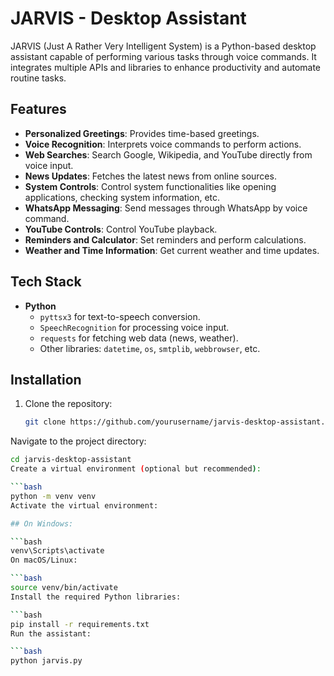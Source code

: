 # JARVIS - Desktop Assistant

JARVIS (Just A Rather Very Intelligent System) is a Python-based desktop assistant capable of performing various tasks through voice commands. It integrates multiple APIs and libraries to enhance productivity and automate routine tasks.

## Features
- **Personalized Greetings**: Provides time-based greetings.
- **Voice Recognition**: Interprets voice commands to perform actions.
- **Web Searches**: Search Google, Wikipedia, and YouTube directly from voice input.
- **News Updates**: Fetches the latest news from online sources.
- **System Controls**: Control system functionalities like opening applications, checking system information, etc.
- **WhatsApp Messaging**: Send messages through WhatsApp by voice command.
- **YouTube Controls**: Control YouTube playback.
- **Reminders and Calculator**: Set reminders and perform calculations.
- **Weather and Time Information**: Get current weather and time updates.

## Tech Stack
- **Python**
  - `pyttsx3` for text-to-speech conversion.
  - `SpeechRecognition` for processing voice input.
  - `requests` for fetching web data (news, weather).
  - Other libraries: `datetime`, `os`, `smtplib`, `webbrowser`, etc.


## Installation

1. Clone the repository:
   ```bash
   git clone https://github.com/yourusername/jarvis-desktop-assistant.git
Navigate to the project directory:

```bash
cd jarvis-desktop-assistant
Create a virtual environment (optional but recommended):

```bash
python -m venv venv
Activate the virtual environment:

## On Windows:

```bash
venv\Scripts\activate
On macOS/Linux:

```bash
source venv/bin/activate
Install the required Python libraries:

```bash
pip install -r requirements.txt
Run the assistant:

```bash
python jarvis.py

